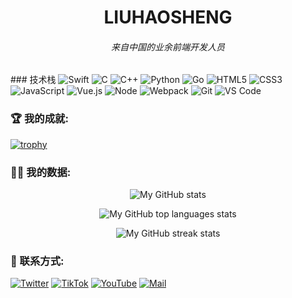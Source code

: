 <h1 align="center">LIUHAOSHENG</h1>
<h6 align="center">来自中国的业余前端开发人员</h6>


<p align="left">
</p>

### 技术栈 
 ![Swift](https://img.shields.io/badge/-Swift-%232c3e50?style=for-the-badge&logo=Swift) 
 ![C](https://img.shields.io/badge/-C-%232c3e50?style=for-the-badge&logo=C) 
 ![C++](https://img.shields.io/badge/-C++-%23F7DF1C?style=for-the-badge&logo=c++&logoColor=000000&labelColor=%23F7DF1C&color=%23FFCE5A) 
 ![Python](https://img.shields.io/badge/-Python-%23E44D27?style=for-the-badge&logo=Python&logoColor=ffffff) 
 ![Go](https://img.shields.io/badge/-Go-%23F7DF1C?style=for-the-badge&logo=go&logoColor=000000&labelColor=%23F7DF1C&color=%23FFCE5A) 
 ![HTML5](https://img.shields.io/badge/-HTML5-%23E44D27?style=for-the-badge&logo=html5&logoColor=ffffff) 
 ![CSS3](https://img.shields.io/badge/-CSS3-%231572B6?style=for-the-badge&logo=css3) 
 ![JavaScript](https://img.shields.io/badge/-JavaScript-%23F7DF1C?style=for-the-badge&logo=javascript&logoColor=000000&labelColor=%23F7DF1C&color=%23FFCE5A) 
 ![Vue.js](https://img.shields.io/badge/-Vue.js-%232c3e50?style=for-the-badge&logo=Vue.js) 
 ![Node](https://img.shields.io/badge/-NodeJS-%23F05032?style=for-the-badge&logo=Node.js&logoColor=%23ffffff) 
 ![Webpack](https://img.shields.io/badge/-Webpack-%232C3A42?style=for-the-badge&logo=webpack) 
 ![Git](https://img.shields.io/badge/-Git-%23F05032?style=for-the-badge&logo=git&logoColor=%23ffffff) 
 ![VS Code](https://img.shields.io/badge/-VSCode-%23007ACC?style=for-the-badge&logo=visual-studio-code)

### 🏆 我的成就:
[![trophy](https://github-profile-trophy.vercel.app/?username=ryo-ma&theme=juicyfresh)](https://liuhaoshengg.github.io/index.html#about)


### 👨‍💻 我的数据:
<p align="center"><img alt="My GitHub stats" src="https://github-readme-stats-steel-omega.vercel.app/api?username=liuhaoshengg&show_icons=true&include_all_commits=true&count_private=true&cache_seconds=1800&icon_color=2d77dc&title_color=2d77dc&text_color=ffffff&bg_color=0d1117&hide_border=true" /></p>
<p align="center"><img alt="My GitHub top languages stats" src="https://github-readme-stats-steel-omega.vercel.app/api/top-langs/?username=liuhaoshengg&layout=compact&icon_color=2d77dc&title_color=2d77dc&text_color=ffffff&bg_color=0d1117&hide_border=true" /></p>
<p align="center"><img alt="My GitHub streak stats" src="https://streak-stats.demolab.com/?user=liuhaoshengg&background=0d1117&currStreakNum=ffffff&sideNums=ffffff&currStreakLabel=ffffff&sideLabels=ffffff&dates=ffffff&fire=2d77dc&ring=2d77dc&locale=en&type=svg&hide_border=true" /></p>

### :link: 联系方式:
[![Twitter](https://img.shields.io/badge/-Twitter-black?style=for-the-badge&logo=twitter)](https://mobile.twitter.com/Liu_shengh)
[![TikTok](https://img.shields.io/badge/-Tiktok-black?style=for-the-badge&logo=tiktok)](https://www.tiktok.com/@liuhaosheng.music)
[![YouTube](https://img.shields.io/badge/-Youtube-black?style=for-the-badge&logo=youtube)](https://youtube.com/@liuhaosheng.)
[![Mail](https://img.shields.io/badge/-Say%20Hi!-black?style=for-the-badge&logo=gmail)](mailto:liuhaosheng070429@gmail.com)

[twitter]: https://mobile.twitter.com/Liu_shengh
[tiktok]: https://www.tiktok.com/@liuhaosheng.music
[youtube]: https://youtube.com/@liuhaosheng.

